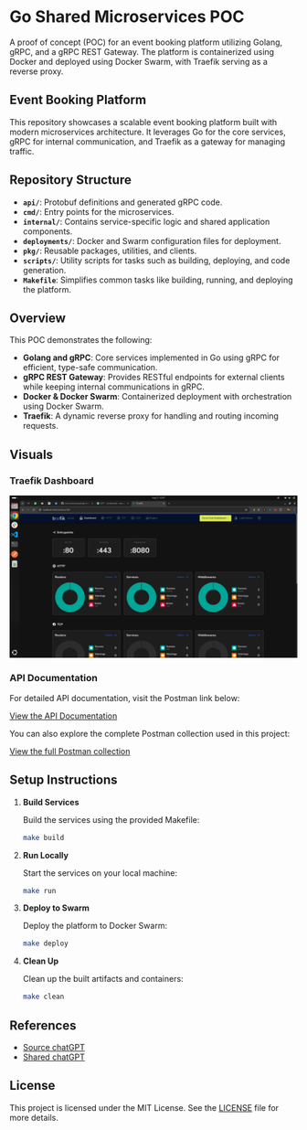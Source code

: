 # Go Shared Microservices POC

A proof of concept (POC) for an event booking platform utilizing Golang, gRPC, and a gRPC REST Gateway. The platform is containerized using Docker and deployed using Docker Swarm, with Traefik serving as a reverse proxy.

## Event Booking Platform

This repository showcases a scalable event booking platform built with modern microservices architecture. It leverages Go for the core services, gRPC for internal communication, and Traefik as a gateway for managing traffic.

## Repository Structure

- **`api/`**: Protobuf definitions and generated gRPC code.
- **`cmd/`**: Entry points for the microservices.
- **`internal/`**: Contains service-specific logic and shared application components.
- **`deployments/`**: Docker and Swarm configuration files for deployment.
- **`pkg/`**: Reusable packages, utilities, and clients.
- **`scripts/`**: Utility scripts for tasks such as building, deploying, and code generation.
- **`Makefile`**: Simplifies common tasks like building, running, and deploying the platform.

## Overview

This POC demonstrates the following:

- **Golang and gRPC**: Core services implemented in Go using gRPC for efficient, type-safe communication.
- **gRPC REST Gateway**: Provides RESTful endpoints for external clients while keeping internal communications in gRPC.
- **Docker & Docker Swarm**: Containerized deployment with orchestration using Docker Swarm.
- **Traefik**: A dynamic reverse proxy for handling and routing incoming requests.

## Visuals

### Traefik Dashboard

![Traefik Dashboard](Traefiq-dashboard.png)

### API Documentation

For detailed API documentation, visit the Postman link below:

[View the API Documentation](https://documenter.getpostman.com/view/10235256/2sAXjKbYhR)

You can also explore the complete Postman collection used in this project:

[View the full Postman collection](./go-shared-ms-poc.postman_collection.json)

## Setup Instructions

1. **Build Services**
   
   Build the services using the provided Makefile:

   ```sh
   make build
   ```

2. **Run Locally**
   
   Start the services on your local machine:

   ```sh
   make run
   ```

3. **Deploy to Swarm**
   
   Deploy the platform to Docker Swarm:

   ```sh
   make deploy
   ```

4. **Clean Up**

   Clean up the built artifacts and containers:

   ```sh
   make clean
   ```

## References

- [Source chatGPT](https://chatgpt.com/c/57ce70e8-3ba9-4bbd-9cbb-e4c0a1e0e0fd)
- [Shared chatGPT](https://chatgpt.com/share/0156f3b6-afa5-43b8-a1b0-729fd4c707f9)

## License

This project is licensed under the MIT License. See the [LICENSE](./LICENSE) file for more details.
